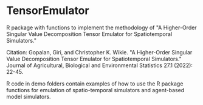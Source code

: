 # TensorEmulator
R package with functions to implement the methodology of "A Higher-Order Singular Value Decomposition Tensor Emulator for Spatiotemporal Simulators."

Citation: 
Gopalan, Giri, and Christopher K. Wikle. "A Higher-Order Singular Value Decomposition Tensor Emulator for Spatiotemporal Simulators." Journal of Agricultural, Biological and Environmental Statistics 27.1 (2022): 22-45.

R code in demo folders contain examples of how to use the R package functions for emulation of spatio-temporal simulators and agent-based model simulators. 

